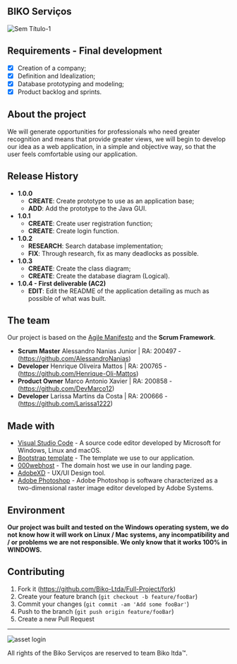 ## BIKO Serviços

![Sem Título-1](https://user-images.githubusercontent.com/63882166/100658579-104e2100-332e-11eb-9e0e-7b2ba50c478b.png)

## Requirements - Final development

- [x] Creation of a company;
- [x] Definition and Idealization;
- [x] Database prototyping and modeling;
- [x] Product backlog and sprints.

## About the project

We will generate opportunities for professionals who need greater recognition and means that provide greater views, we will begin to develop our idea as a web application, in a simple and objective way, so that the user feels comfortable using our application.

## Release History

* <b>1.0.0</b>
    * **CREATE**: Create prototype to use as an application base;
    * **ADD**: Add the prototype to the Java GUI.
* <b>1.0.1</b>
    * **CREATE**: Create user registration function;
    * **CREATE**: Create login function.
* <b>1.0.2</b>
    * **RESEARCH**: Search database implementation;
    * **FIX**: Through research, fix as many deadlocks as possible.
* <b>1.0.3</b>
    * **CREATE**: Create the class diagram;
    * **CREATE**: Create the database diagram (Logical).
* <b>1.0.4 - First deliverable (AC2)</b>
    * **EDIT**: Edit the README of the application detailing as much as possible of what was built.

## The team

Our project is based on the [Agile Manifesto](https://agilemanifesto.org) and the <b>Scrum Framework</b>.

* <b>Scrum Master</b> Alessandro Nanias Junior | RA: 200497 - (https://github.com/AlessandroNanias)
* <b>Developer</b> Henrique Oliveira Mattos | RA: 200765 - (https://github.com/Henrique-Oli-Mattos)
* <b>Product Owner</b> Marco Antonio Xavier | RA: 200858 - (https://github.com/DevMarco12)
* <b>Developer</b> Larissa Martins da Costa | RA: 200666 - (https://github.com/Larissa1222)

## Made with

* [Visual Studio Code](https://code.visualstudio.com) - A source code editor developed by Microsoft for Windows, Linux and macOS.
* [Bootstrap template](https://startbootstrap.com/theme/grayscale) - The template we use to our application.
* [000webhost](https://br.000webhost.com) - The domain host we use in our landing page.
* [AdobeXD](https://www.adobe.com/br/products/xd.html) - UX/UI Design tool.
* [Adobe Photoshop](https://www.adobe.com/br/products/photoshop.html) - Adobe Photoshop is software characterized as a two-dimensional raster image editor developed by Adobe Systems.

## Environment

<b>Our project was built and tested on the Windows operating system, we do not know how it will work on Linux / Mac systems, any incompatibility and / or problems we are not responsible. We only know that it works 100% in WINDOWS.</b>
   
## Contributing

1. Fork it (<https://github.com/Biko-Ltda/Full-Project/fork>)
2. Create your feature branch (`git checkout -b feature/fooBar`)
3. Commit your changes (`git commit -am 'Add some fooBar'`)
4. Push to the branch (`git push origin feature/fooBar`)
5. Create a new Pull Request

---------------------------------------------------------------------------------------------------------------------------------------------------------------------------------

![asset login](https://user-images.githubusercontent.com/63882166/100659430-62437680-332f-11eb-877f-67ec6b1f171a.png)

All rights of the Biko Serviços are reserved to team Biko ltda™.
